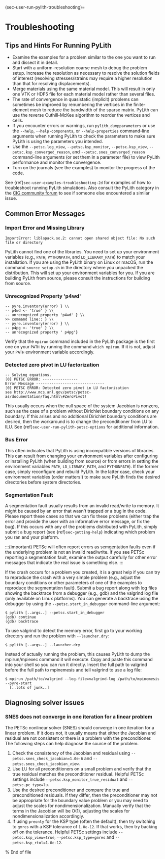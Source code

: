 (sec-user-run-pylith-troubleshooting)=
# Troubleshooting

## Tips and Hints For Running PyLith

* Examine the examples for a problem similar to the one you want to run and dissect it in detail.
* Start with a uniform-resolution coarse mesh to debug the problem setup.  Increase the resolution as necessary to resolve the solution fields of interest (resolving stresses/strains may require a higher resolution than that for resolving displacements).
* Merge materials using the same material model. This will result in only one VTK or HDF5 file for each material model rather than several files.
* The rate of convergence in quasistatic (implicit) problems can sometimes be improved by renumbering the vertices in the finite-element mesh to reduce the bandwidth of the sparse matrix. PyLith can use the reverse Cuthill-McKee algorithm to reorder the vertices and cells.
* If you encounter errors or warnings, run `pylith_dumpparameters` or use the `--help`, `--help-components`, or `--help-properties` command-line arguments when running PyLith to check the parameters to make sure PyLith is using the parameters you intended.
* Use the `--petsc.log_view`, `--petsc.ksp_monitor`, `--petsc.ksp_view`, `--petsc.ksp_converged_reason`, and `--petsc.snes_converged_reason` command-line arguments (or set them in a parameter file) to view PyLith performance and monitor the convergence.
* Turn on the journals (see the examples) to monitor the progress of the code.

See {ref}`sec-user-examples-troubleshooting-2d` for examples of how to troubleshoot running PyLith simulations.
Also consult the PyLith category in the [CIG community forum](https://community.geodynamics.org) to see if someone else encountered a similar issue.

## Common Error Messages

### Import Error and Missing Library

```{code-block} bash
ImportError: liblapack.so.2: cannot open shared object file: No such file or directory
```

PyLith cannot find one of the libraries.
You need to set up your environment variables (e.g., `PATH`, `PYTHONPATH`, and `LD_LIBRARY_PATH`) to match your installation.
If you are using the PyLith binary on Linux or macOS, run the command `source setup.sh` in the directory where you unpacked the distribution.
This will set up your environment variables for you.
If you are building PyLith from source, please consult the instructions for building from source.

### Unrecognized Property 'p4wd'

```{code-block} bash
-- pyre.inventory(error) } \\
-- p4wd <- 'true' } \\
-- unrecognized property 'p4wd' } \\
>> command line:: } \\
-- pyre.inventory(error) } \\
-- p4pg <- 'true' } \\
-- unrecognized property ' p4pg'}
```

Verify that the `mpirun` command included in the PyLith package is the first one on your `PATH` by running the command `which mpirun`.
If it is not, adjust your `PATH` environment variable accordingly.

### Detected zero pivot in LU factorization

```{code-block} bash
-- Solving equations.
[0] PETSC ERROR: ----------------
Error Message -------------------------------
[0] PETSC ERROR: Detected zero pivot in LU factorization
see http://www.mcs.anl.gov/petsc/petsc-as/documentation/faq.html\#ZeroPivot!
```

This usually occurs when the null space of the system Jacobian is nonzero, such as the case of a problem without Dirichlet boundary conditions on any boundary.
If this arises and no additional Dirichlet boundary conditions are desired, then the workaround is to change the preconditioner from LU to ILU.
See {ref}`sec-user-run-pylith-petsc-options` for additional information.

### Bus Error

This often indicates that PyLith is using incompatible versions of libraries.
This can result from changing your environment variables after configuring or installing PyLith (when building from source) or from errors in setting the environment variables `PATH`, `LD_LIBRARY_PATH`, and `PYTHONPATH`).
If the former case, simply reconfigure and rebuild PyLith.
In the latter case, check your environment variables (order matters!) to make sure PyLith finds the desired directories before system directories.

### Segmentation Fault

A segmentation fault usually results from an invalid read/write to memory.
It might be caused by an error that wasn't trapped or a bug in the code.
Please report these cases so that we can fix these problems (either trap the error and provide the user with an informative error message, or fix the bug).
If this occurs with any of the problems distributed with PyLith, simply submit a bug report (see {ref}`sec-getting-help`) indicating which problem you ran and your platform.

:::{important}
PETSc will often report errors as semgentation faults even if the underlying problem is not an invalid read/write.
If you see PETSc reporting a segmentation fault, examine the output carefully for other error messages that indicate the real issue is something else.
:::

If the crash occurs for a problem you created, it is a great help if you can try to reproduce the crash with a very simple problem (e.g., adjust the boundary conditions or other parameters of one of the examples to reproduce the segmentation fault).
Submit a bug report along with log files showing the backtrace from a debugger (e.g., gdb) and the valgrind log file (only available on Linux platforms).
You can generate a backtrace using the debugger by using the `--petsc.start_in_debugger` command-line argument:

```{code-block} console
$ pylith [..args..] --petsc.start_in_debugger
(gdb) continue
(gdb) backtrace
```

To use valgrind to detect the memory error, first go to your working directory and run the problem with `--launcher.dry`:

```{code-block} console
$ pylith [..args..] --launcher.dry
```

Instead of actually running the problem, this causes PyLith to dump the mpirun/mpiexec command it will execute.
Copy and paste this command into your shell so you can run it directly.
Insert the full path to valgrind before the full path to mpinemesis and tell valgrind to use a log file:

```{code-block} console
$ mpirun /path/to/valgrind --log-file=valgrind-log /path/to/mpinemesis --pyre-start
  [..lots of junk..]
```

## Diagnosing solver issues

### SNES does not converge in one iteration for a linear problem

The PETSc nonlinear solver (SNES) should converge in one iteration for a linear problem.
If it does not, it usually means that either the Jacobian and residual are not consistent or there is a problem with the preconditioner.
The following steps can help diagnose the source of the problem.

1. Check the consistency of the Jacobian and residual using `--petsc.snes_check_jacobian=1.0e-6` and `--petsc.snes_check_jacobian_view`.
2. Use LU for all preconditioners on a small problem and verify that the true residual matches the preconditioner residual.
  Helpful PETSc settings include `--petsc.ksp_monitor_true_residual` and `--petsc.pc_type=lu`.
3. Use the desired preconditioner and compare the true and preconditioned residuals.
  If they differ, then the preconditioner may not be appropriate for the boundary value problem or you may need to adjust the scales for nondimensionalization.
  Manually verify that the terms in the Jacobian will be O(1), adjusting the scales for nondimensionalization accordingly.
1. If using `preonly` for the KSP type (often the default), then try switching to `gmres` with a KSP tolerance of `1.0e-12`.
  If that works, then try backing off on the tolerance.
  Helpful PETSc settings include `--petsc.ksp_view=true`, `--petsc.ksp_type=gmres` and `--petsc.ksp_rtol=1.0e-12`.


% End of file
